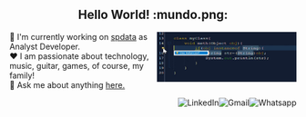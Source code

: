 <!--
**Josesmar/josesmar** is a ✨ _special_ ✨ repository because its `README.md` (this file) appears on your GitHub profile.

Here are some ideas to get you started:

- 🔭 I’m currently working on ...
- 🌱 I’m currently learning ...
- 👯 I’m looking to collaborate on ...
- 🤔 I’m looking for help with ...
- 💬 Ask me about ...
- 📫 How to reach me: ...
- 😄 Pronouns: ...
- ⚡ Fun fact: ...
-->

<h2 align="center">Hello World! :mundo.png:</h2>

<a href="#">
    <img src="https://github.com/Josesmar/josesmar/blob/main/coding.gif" title="day++" width="245px" height="88" align="right" alt="Routine">
</a>

:department_store: I'm currently working on <a href="https://spdata.com.br/">spdata</a> as Analyst Developer.
<br />
:heart: I am passionate about technology, music, guitar, games, of course, my family!
<br />
:speech_balloon: Ask me about anything <a href="https://github.com/Josesmar/josesmar/issues">here.</a>
<br />


<a href="https://api.whatsapp.com/send?phone=5531991409937">
    <img src="https://img.shields.io/badge/-Whatsapp-4CA143?style=flat&labelColor=4CA143&logo=whatsapp&logoColor=white" title="Text me" align="right" alt="Whatsapp">
</a>

<a href="mailto:josesmargds@gmail.com">
    <img src="https://img.shields.io/badge/-Gmail-c14438?style=flat&logo=Gmail&logoColor=white" title="Send me an email" align="right" alt="Gmail">
</a>

<a href="https://www.linkedin.com/in/josesmar">
    <img src="https://img.shields.io/badge/-LinkedIn-blue?style=flat&logo=Linkedin&logoColor=white" title="My Social Network" align="right" alt="LinkedIn">
</a>

